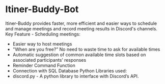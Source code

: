 # Itiner-Buddy-Bot
Itiner-Buddy provides faster, more efficient and easier ways to schedule and manage meetings and record meeting results in Discord's channels.
Key Feature - Scheduling meetings:
- Easier way to host meetings
- "When are you free?” No need to waste time to ask for available times
- Automatic suggestion of common available time slots based on associated participants’ responses
- Reminder Command Function
- Connection with SQL Database
Python Libraries used:
- discord.py - A python library to interface with Discord’s API.
